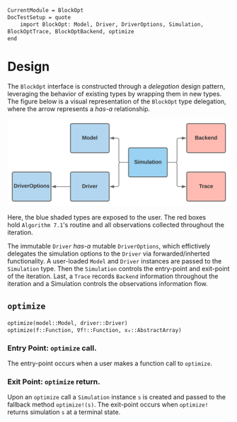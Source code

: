 ```@meta
CurrentModule = BlockOpt
DocTestSetup = quote
    import BlockOpt: Model, Driver, DriverOptions, Simulation, BlockOptTrace, BlockOptBackend, optimize
end
```

# Design

The `BlockOpt` interface is constructed through a _delegation_ design pattern,
leveraging the behavior of existing types by wrapping them in new types. The figure
below is a visual representation of the `BlockOpt` type delegation, where the arrow
represents a _has-a_ relationship. 
 
![](../assets/design.svg)

Here, the blue shaded types are exposed to the user. The red boxes  
hold `Algorithm 7.1`'s routine and all observations collected throughout the iteration.


The immutable `Driver` _has-a_ mutable `DriverOptions`, which effictively delegates the 
simulation options to the `Driver` via forwarded/inherted functionality. A user-loaded `Model`
and `Driver` instances are passed to the `Simulation` type. Then the `Simulation` controls the
entry-point and exit-point of the iteration. Last, a `Trace` records `Backend` information throughout
the iteration and a Simulation controls the observations information flow.

## `optimize` 
```@docs
optimize(model::Model, driver::Driver)
optimize(f::Function, ∇f!::Function, x₀::AbstractArray)
```

### Entry Point: `optimize` call.
The entry-point occurs when a user makes a function call to `optimize`.


### Exit Point: `optimize` return. 
Upon an `optimize` call a `Simulation` instance `s` is created and passed to
the fallback method `optimize!(s)`. The exit-point occurs when `optimize!` returns 
simulation `s` at a terminal state. 